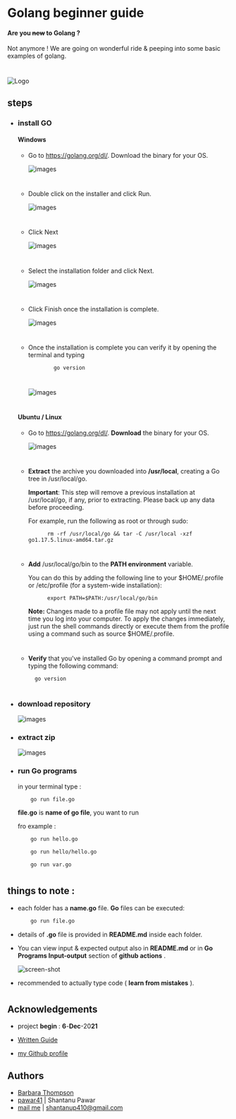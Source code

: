
# Golang beginner guide

#### Are you ~~new~~ to Golang ?
Not anymore ! We are going on wonderful ride 
& peeping into some basic examples of golang.




#
![Logo](https://go.dev/images/gophers/motorcycle.svg)

## steps

- ### install GO
 
    #### Windows 
    - Go to https://golang.org/dl/. Download the binary for your OS.

        ![images](https://www.guru99.com/images/1/020819_0833_GoProgrammi1.png)
        #
    
    - Double click on the installer and click Run. 
    
        ![images](https://www.guru99.com/images/1/020819_0833_GoProgrammi2.png)
        #
    
    - Click Next 
    
        ![images](https://www.guru99.com/images/1/020819_0833_GoProgrammi3.png)
        #
    
    - Select the installation folder and click Next.
    
        ![images](https://www.guru99.com/images/1/020819_0833_GoProgrammi4.png)
        #
    
    - Click Finish once the installation is complete.
    
        ![images](https://www.guru99.com/images/1/020819_0833_GoProgrammi5.png)
        #
    
    - Once the installation is complete you can verify it by opening the terminal and typing
            
        ```bash
                go version
        ```
        #
        ![images](https://www.guru99.com/images/1/020819_0833_GoProgrammi6.png)
        #
        #
    
    #### Ubuntu / Linux
    - Go to https://golang.org/dl/. **Download** the binary for your OS.

        ![images](https://live.staticflickr.com/65535/51735745233_1f8b8f4ff4_z.jpg)
        #
    
    - **Extract** the archive you downloaded into **/usr/local**, creating a Go tree in /usr/local/go. 
        
        **Important**: This step will remove a previous installation at /usr/local/go, if any, prior to extracting. Please back up any data before proceeding.

        For example, run the following as root or through sudo:

                rm -rf /usr/local/go && tar -C /usr/local -xzf go1.17.5.linux-amd64.tar.gz


        #
    
    - **Add** /usr/local/go/bin to the **PATH environment** variable. 
        
        You can do this by adding the following line to your $HOME/.profile or /etc/profile 
         (for a system-wide installation): 

                export PATH=$PATH:/usr/local/go/bin

        **Note:** Changes made to a profile file may not apply until the next time you log into your computer. 
        To apply the changes immediately, just run the shell commands directly or execute them from the 
        profile using a command such as source $HOME/.profile. 
        #

    - **Verify** that you've installed Go by opening a command prompt and typing the following command: 
        
            go version


        #
    
- ### download repository
    ![images](https://live.staticflickr.com/65535/51735544076_6c4f201eee_z.jpg)

- ### extract zip
    ![images](https://live.staticflickr.com/65535/51735550496_7e5d280505_z.jpg)

- ### run Go programs
    in your terminal type :
    ```bash
        go run file.go
    ```
    **file.go** is **name of go file**, you want to run

    fro example :
        
    ```bash
        go run hello.go
    ```
        
    ```bash
        go run hello/hello.go
    ```
        
    ```bash
        go run var.go
    ```

#
## things to note :
- each folder has a **name.go** file.
    **Go** files can be executed:

    ```bash
        go run file.go
    ```
- details of **.go** file is provided in **README.md** inside each folder.

- You can view input & expected output also in **README.md** or in **Go Programs Input-output** section of **github actions** .

    
    ![screen-shot](https://live.staticflickr.com/65535/51736266210_b3b1bc594a_k.jpg)
- recommended to actually type code ( **learn from mistakes** ).
#
## Acknowledgements

- project **begin** : **6**-**Dec**-20**21**

- [Written Guide](https://www.guru99.com/google-go-tutorial.html)

 - [my Github profile](https://github.com/pawar41)

## Authors

- [Barbara Thompson](https://www.guru99.com/barbara-thompson-2#)
- [pawar41](https://github.com/pawar41) | Shantanu Pawar
- [mail me](mailto:lunde@adobe.com) | shantanup410@gmail.com


